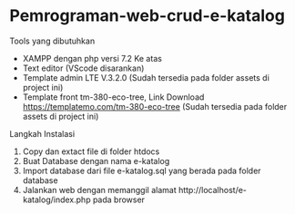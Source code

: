 # Pemrograman-web-crud-e-katalog
Tools yang dibutuhkan
- XAMPP dengan php versi 7.2 Ke atas
- Text editor (VScode disarankan)
- Template admin LTE V.3.2.0 (Sudah tersedia pada folder assets di project ini)
- Template front tm-380-eco-tree, Link Download https://templatemo.com/tm-380-eco-tree (Sudah tersedia pada folder assets di project ini)

Langkah Instalasi
1. Copy dan extact file di folder htdocs
2. Buat Database dengan nama e-katalog
3. Import database dari file e-katalog.sql yang berada pada folder database
4. Jalankan web dengan memanggil alamat http://localhost/e-katalog/index.php pada browser

   
